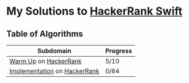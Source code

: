 # My Solutions to [HackerRank Swift](https://www.hackerrank.com/dashboard)
## Table of Algorithms
| Subdomain | Progress |
| ------- | -------- |
| [Warm Up](/Warm%20Up) on [HackerRank]() | 5/10 |
| [Implementation](/Implementation) on [HackerRank]()  | 0/64 |
